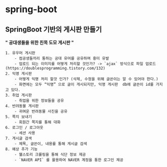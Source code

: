 # spring-boot
## SpringBoot 기반의 게시판 만들기


**" 공대생들을 위한 친목 도모 게시판 "**

    1. 유우머 게시판
        - 컴공생들끼리 통하는 공대 유머를 공유하며 흥미 유발
        - 업로드 되는 이미지를 어떻게 처리할 것인가? -> `ajax` 방식으로 파일 업로드 (https://doublesprogramming.tistory.com/132)
    2. 익명 게시판
        - 어떻게 익명 처리 할것 인가? (삭제, 수정을 위해 글쓴이는 알 수 있어야 한다.)
        - 화면에는 모두 “익명” 으로 글이 게시되지만, 익명 게시판  db에 글쓴이 id를 가지고 있다.
    3. 취업 게시판
        - 취업을 위한 정보들을 공유
    4. 반려동물 게시판
        - 귀여운 반려동물 사진을 공유
    5. 쪽지 보내기
        - 회원간 쪽지를 통해 대화 
    6. 로그인 / 로그아웃
        - 세션 사용
    7. 게시글 검색 
        - 제목, 글쓴이, 내용를 통해 게시글 검색 
    8. 예상 추가 기능
        - 웰스토리 크롤링을 통해 식단 정보 제공
        - `NAVER API` 를 활용하여 NAVER 계정을 통한 로그인 제공
